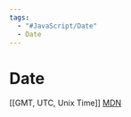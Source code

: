 ```yaml
---
tags:
  - "#JavaScript/Date"
  - Date
---
```


# Date
[[GMT, UTC, Unix Time]]
[MDN](https://developer.mozilla.org/ja/docs/Web/JavaScript/Reference/Global_Objects/Date)
